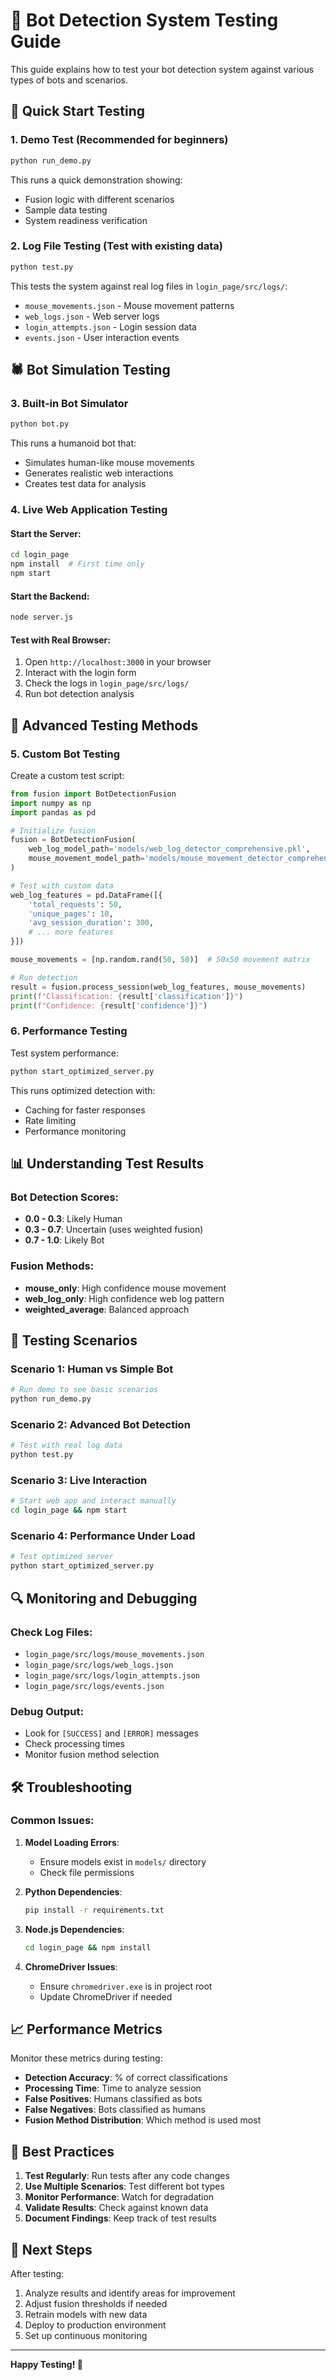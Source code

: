 # 🧪 Bot Detection System Testing Guide

This guide explains how to test your bot detection system against various types of bots and scenarios.

## 🚀 Quick Start Testing

### 1. **Demo Test** (Recommended for beginners)
```bash
python run_demo.py
```
This runs a quick demonstration showing:
- Fusion logic with different scenarios
- Sample data testing
- System readiness verification

### 2. **Log File Testing** (Test with existing data)
```bash
python test.py
```
This tests the system against real log files in `login_page/src/logs/`:
- `mouse_movements.json` - Mouse movement patterns
- `web_logs.json` - Web server logs
- `login_attempts.json` - Login session data
- `events.json` - User interaction events

## 🕷️ Bot Simulation Testing

### 3. **Built-in Bot Simulator**
```bash
python bot.py
```
This runs a humanoid bot that:
- Simulates human-like mouse movements
- Generates realistic web interactions
- Creates test data for analysis

### 4. **Live Web Application Testing**

#### Start the Server:
```bash
cd login_page
npm install  # First time only
npm start
```

#### Start the Backend:
```bash
node server.js
```

#### Test with Real Browser:
1. Open `http://localhost:3000` in your browser
2. Interact with the login form
3. Check the logs in `login_page/src/logs/`
4. Run bot detection analysis

## 🔬 Advanced Testing Methods

### 5. **Custom Bot Testing**

Create a custom test script:
```python
from fusion import BotDetectionFusion
import numpy as np
import pandas as pd

# Initialize fusion
fusion = BotDetectionFusion(
    web_log_model_path='models/web_log_detector_comprehensive.pkl',
    mouse_movement_model_path='models/mouse_movement_detector_comprehensive.h5'
)

# Test with custom data
web_log_features = pd.DataFrame([{
    'total_requests': 50,
    'unique_pages': 10,
    'avg_session_duration': 300,
    # ... more features
}])

mouse_movements = [np.random.rand(50, 50)]  # 50x50 movement matrix

# Run detection
result = fusion.process_session(web_log_features, mouse_movements)
print(f"Classification: {result['classification']}")
print(f"Confidence: {result['confidence']}")
```

### 6. **Performance Testing**

Test system performance:
```bash
python start_optimized_server.py
```

This runs optimized detection with:
- Caching for faster responses
- Rate limiting
- Performance monitoring

## 📊 Understanding Test Results

### Bot Detection Scores:
- **0.0 - 0.3**: Likely Human
- **0.3 - 0.7**: Uncertain (uses weighted fusion)
- **0.7 - 1.0**: Likely Bot

### Fusion Methods:
- **mouse_only**: High confidence mouse movement
- **web_log_only**: High confidence web log pattern
- **weighted_average**: Balanced approach

## 🎯 Testing Scenarios

### Scenario 1: Human vs Simple Bot
```bash
# Run demo to see basic scenarios
python run_demo.py
```

### Scenario 2: Advanced Bot Detection
```bash
# Test with real log data
python test.py
```

### Scenario 3: Live Interaction
```bash
# Start web app and interact manually
cd login_page && npm start
```

### Scenario 4: Performance Under Load
```bash
# Test optimized server
python start_optimized_server.py
```

## 🔍 Monitoring and Debugging

### Check Log Files:
- `login_page/src/logs/mouse_movements.json`
- `login_page/src/logs/web_logs.json`
- `login_page/src/logs/login_attempts.json`
- `login_page/src/logs/events.json`

### Debug Output:
- Look for `[SUCCESS]` and `[ERROR]` messages
- Check processing times
- Monitor fusion method selection

## 🛠️ Troubleshooting

### Common Issues:

1. **Model Loading Errors**:
   - Ensure models exist in `models/` directory
   - Check file permissions

2. **Python Dependencies**:
   ```bash
   pip install -r requirements.txt
   ```

3. **Node.js Dependencies**:
   ```bash
   cd login_page && npm install
   ```

4. **ChromeDriver Issues**:
   - Ensure `chromedriver.exe` is in project root
   - Update ChromeDriver if needed

## 📈 Performance Metrics

Monitor these metrics during testing:
- **Detection Accuracy**: % of correct classifications
- **Processing Time**: Time to analyze session
- **False Positives**: Humans classified as bots
- **False Negatives**: Bots classified as humans
- **Fusion Method Distribution**: Which method is used most

## 🎯 Best Practices

1. **Test Regularly**: Run tests after any code changes
2. **Use Multiple Scenarios**: Test different bot types
3. **Monitor Performance**: Watch for degradation
4. **Validate Results**: Check against known data
5. **Document Findings**: Keep track of test results

## 🚀 Next Steps

After testing:
1. Analyze results and identify areas for improvement
2. Adjust fusion thresholds if needed
3. Retrain models with new data
4. Deploy to production environment
5. Set up continuous monitoring

---

**Happy Testing! 🎉**
